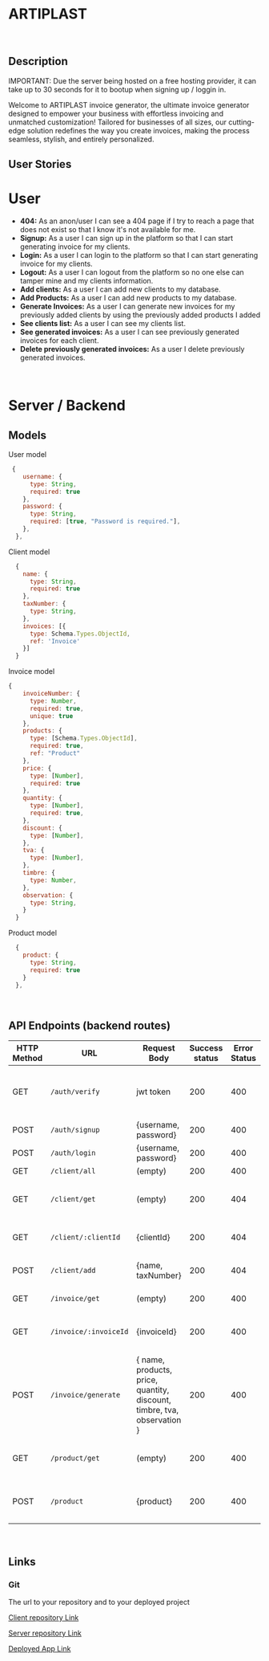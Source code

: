 # ARTIPLAST

<br>

## Description

IMPORTANT: Due the server being hosted on a free hosting provider, it can take up to 30 seconds for it to bootup when signing up / loggin in.

Welcome to ARTIPLAST invoice generator, the ultimate invoice generator designed to empower your business with effortless invoicing and unmatched customization! Tailored for businesses of all sizes, our cutting-edge solution redefines the way you create invoices, making the process seamless, stylish, and entirely personalized.

## User Stories

# User
-  **404:** As an anon/user I can see a 404 page if I try to reach a page that does not exist so that I know it's not available for me.
-  **Signup:** As a user I can sign up in the platform so that I can start generating invoice for my clients.
-  **Login:** As a user I can login to the platform so that I can start generating invoice for my clients.
-  **Logout:** As a user I can logout from the platform so no one else can tamper mine and my clients information.
-  **Add clients:** As a user I can add new clients to my database.
-  **Add Products:** As a user I can add new products to my database.
-  **Generate Invoices:** As a user I can generate new invoices for my previously added clients by using the previously added products I added
-  **See clients list:** As a user I can see my clients list.
-  **See generated invoices:** As a user I can see previously generated invoices for each client.
-  **Delete previously generated invoices:** As a user I delete previously generated invoices.

<br>

# Server / Backend


## Models



User model

```javascript
 {
    username: {
      type: String,
      required: true
    },
    password: {
      type: String,
      required: [true, "Password is required."],
    },
  },
```

Client model

```javascript
  {
    name: {
      type: String,
      required: true
    },
    taxNumber: {
      type: String,
    },
    invoices: [{
      type: Schema.Types.ObjectId,
      ref: 'Invoice'
    }]
  }
```

Invoice model

```javascript
{
    invoiceNumber: {
      type: Number,
      required: true,
      unique: true
    },
    products: {
      type: [Schema.Types.ObjectId],
      required: true,
      ref: "Product"
    },
    price: {
      type: [Number],
      required: true
    },
    quantity: {
      type: [Number],
      required: true,
    },
    discount: {
      type: [Number],
    },
    tva: {
      type: [Number],
    },
    timbre: {
      type: Number,
    },
    observation: {
      type: String,
    }
  }
```

Product model

```javascript
  {
    product: {
      type: String,
      required: true
    }
  },
```

<br>


## API Endpoints (backend routes)

| HTTP Method | URL                         | Request Body                 | Success status | Error Status | Description                                                  |
| ----------- | --------------------------- | ---------------------------- | -------------- | ------------ | ------------------------------------------------------------ |
| GET         | `/auth/verify    `           | jwt token                | 200            | 400          | Check if user is logged in and return user details      |
| POST        | `/auth/signup`                | {username, password}      | 200         | 400          | Signup new user                      |
| POST        | `/auth/login`                | {username, password}      | 200          | 400          | Login                      |
| GET         | `/client/all`                 | (empty)         | 200            | 400          | Login              |
| GET         | `/client/get`             |      (empty)         |     200          |      404       | Get all clients from the database           |
| GET         | `/client/:clientId`              |            {clientId}                   |     200          |     404         | Get specific client details     |
| POST        | `/client/add`              |              {name, taxNumber}                |    200     | 404             | Get new client to the database                |
| GET         | `/invoice/get`                        |     (empty)        | 200           | 400          | Get all invoices  |
| GET         | `/invoice/:invoiceId`                 |       {invoiceId}                       | 200            | 400          | Get a specific invoice details                  |
| POST        | `/invoice/generate`                 |  { name, products, price, quantity, discount, timbre, tva, observation }     | 200          | 400          | Generate a new invoice |
| GET         | `/product/get`                |            (empty)       |   200             | 400          | Display all products from the database        |
| POST        | `/product`                 |     {product}      |     200           |       400       | Add a new product to the database                     |




<br>


## Links


### Git

The url to your repository and to your deployed project

[Client repository Link](https://github.com/achref95/artiplast-client-vite)

[Server repository Link](https://github.com/achref95/artiplast-server)

[Deployed App Link](https://artiplast-client-vite.vercel.app/)